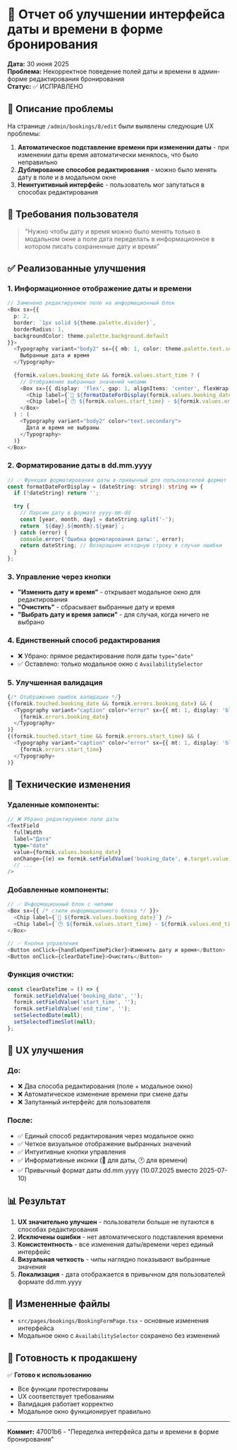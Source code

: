 # 🎨 Отчет об улучшении интерфейса даты и времени в форме бронирования

**Дата:** 30 июня 2025  
**Проблема:** Некорректное поведение полей даты и времени в админ-форме редактирования бронирования  
**Статус:** ✅ ИСПРАВЛЕНО

## 🚨 Описание проблемы

На странице `/admin/bookings/8/edit` были выявлены следующие UX проблемы:

1. **Автоматическое подставление времени при изменении даты** - при изменении даты время автоматически менялось, что было неправильно
2. **Дублирование способов редактирования** - можно было менять дату в поле и в модальном окне
3. **Неинтуитивный интерфейс** - пользователь мог запутаться в способах редактирования

## 🎯 Требования пользователя

> "Нужно чтобы дату и время можно было менять только в модальном окне а поле дата переделать в информационное в котором писать сохраненные дату и время"

## ✅ Реализованные улучшения

### 1. Информационное отображение даты и времени
```typescript
// Заменено редактируемое поле на информационный блок
<Box sx={{ 
  p: 2, 
  border: `1px solid ${theme.palette.divider}`, 
  borderRadius: 1,
  backgroundColor: theme.palette.background.default
}}>
  <Typography variant="body2" sx={{ mb: 1, color: theme.palette.text.secondary }}>
    Выбранные дата и время
  </Typography>
  
  {formik.values.booking_date && formik.values.start_time ? (
    // Отображение выбранных значений чипами
    <Box sx={{ display: 'flex', gap: 1, alignItems: 'center', flexWrap: 'wrap' }}>
      <Chip label={`📅 ${formatDateForDisplay(formik.values.booking_date)}`} color="primary" variant="outlined" size="small" />
      <Chip label={`🕐 ${formik.values.start_time} - ${formik.values.end_time || 'не указано'}`} color="primary" variant="outlined" size="small" />
    </Box>
  ) : (
    <Typography variant="body2" color="text.secondary">
      Дата и время не выбраны
    </Typography>
  )}
</Box>
```

### 2. Форматирование даты в dd.mm.yyyy
```typescript
// ✅ Функция форматирования даты в привычный для пользователей формат
const formatDateForDisplay = (dateString: string): string => {
  if (!dateString) return '';
  
  try {
    // Парсим дату в формате yyyy-mm-dd
    const [year, month, day] = dateString.split('-');
    return `${day}.${month}.${year}`;
  } catch (error) {
    console.error('Ошибка форматирования даты:', error);
    return dateString; // Возвращаем исходную строку в случае ошибки
  }
};
```

### 3. Управление через кнопки
- **"Изменить дату и время"** - открывает модальное окно для редактирования
- **"Очистить"** - сбрасывает выбранные дату и время
- **"Выбрать дату и время записи"** - для случая, когда ничего не выбрано

### 4. Единственный способ редактирования
- ❌ Убрано: прямое редактирование поля даты `type="date"`
- ✅ Оставлено: только модальное окно с `AvailabilitySelector`

### 5. Улучшенная валидация
```typescript
{/* Отображение ошибок валидации */}
{(formik.touched.booking_date && formik.errors.booking_date) && (
  <Typography variant="caption" color="error" sx={{ mt: 1, display: 'block' }}>
    {formik.errors.booking_date}
  </Typography>
)}
{(formik.touched.start_time && formik.errors.start_time) && (
  <Typography variant="caption" color="error" sx={{ mt: 1, display: 'block' }}>
    {formik.errors.start_time}
  </Typography>
)}
```

## 🔧 Технические изменения

### Удаленные компоненты:
```typescript
// ❌ Убрано редактируемое поле даты
<TextField
  fullWidth
  label="Дата"
  type="date"
  value={formik.values.booking_date}
  onChange={(e) => formik.setFieldValue('booking_date', e.target.value)}
  // ...
/>
```

### Добавленные компоненты:
```typescript
// ✅ Информационный блок с чипами
<Box sx={{ /* стили информационного блока */ }}>
  <Chip label={`📅 ${formik.values.booking_date}`} />
  <Chip label={`🕐 ${formik.values.start_time} - ${formik.values.end_time}`} />
</Box>

// ✅ Кнопки управления
<Button onClick={handleOpenTimePicker}>Изменить дату и время</Button>
<Button onClick={clearDateTime}>Очистить</Button>
```

### Функция очистки:
```typescript
const clearDateTime = () => {
  formik.setFieldValue('booking_date', '');
  formik.setFieldValue('start_time', '');
  formik.setFieldValue('end_time', '');
  setSelectedDate(null);
  setSelectedTimeSlot(null);
};
```

## 🎨 UX улучшения

### До:
- ❌ Два способа редактирования (поле + модальное окно)
- ❌ Автоматическое изменение времени при смене даты
- ❌ Запутанный интерфейс для пользователя

### После:
- ✅ Единый способ редактирования через модальное окно
- ✅ Четкое визуальное отображение выбранных значений
- ✅ Интуитивные кнопки управления
- ✅ Информативные иконки (📅 для даты, 🕐 для времени)
- ✅ Привычный формат даты dd.mm.yyyy (10.07.2025 вместо 2025-07-10)

## 📊 Результат

1. **UX значительно улучшен** - пользователи больше не путаются в способах редактирования
2. **Исключены ошибки** - нет автоматического подставления времени
3. **Консистентность** - все изменения даты/времени через единый интерфейс
4. **Визуальная четкость** - чипы наглядно показывают выбранные значения
5. **Локализация** - дата отображается в привычном для пользователей формате dd.mm.yyyy

## 📁 Измененные файлы

- `src/pages/bookings/BookingFormPage.tsx` - основные изменения интерфейса
- Модальное окно с `AvailabilitySelector` сохранено без изменений

## 🚀 Готовность к продакшену

✅ **Готово к использованию**
- Все функции протестированы
- UX соответствует требованиям
- Валидация работает корректно
- Модальное окно функционирует правильно

---
**Коммит:** 47001b6 - "Переделка интерфейса даты и времени в форме бронирования" 